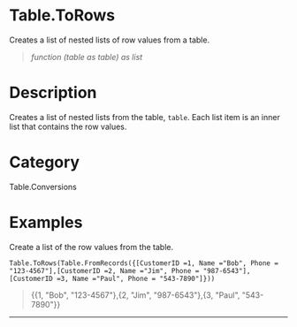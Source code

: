 ﻿# Table.ToRows
Creates a list of nested lists of row values from a table.
> _function (table as table) as list_
# Description 
Creates a list of nested lists from the table, <code>table</code>.  Each list item is an inner list that contains the row values.
# Category 
Table.Conversions
# Examples 
Create a list of the row values from the table.
```
Table.ToRows(Table.FromRecords({[CustomerID =1, Name ="Bob", Phone = "123-4567"],[CustomerID =2, Name ="Jim", Phone = "987-6543"],[CustomerID =3, Name ="Paul", Phone = "543-7890"]}))
```
> {{1, "Bob", "123-4567"},{2, "Jim", "987-6543"},{3,  "Paul", "543-7890"}}
***
